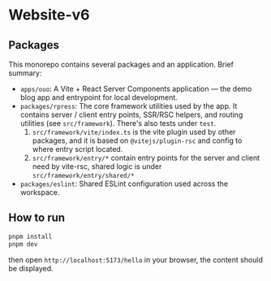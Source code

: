 # Website-v6

## Packages

This monorepo contains several packages and an application. Brief summary:

- ``apps/ouo``: A Vite + React Server Components application — the demo blog app and entrypoint for local development.
- ``packages/rpress``: The core framework utilities used by the app. It contains server / client entry points, SSR/RSC helpers, and routing utilities (see `src/framework`). There's also tests under `test`.
  1. ``src/framework/vite/index.ts`` is the vite plugin used by other packages, and it is based on `@vitejs/plugin-rsc` and config to where entry script located.
  2. ``src/framework/entry/*`` contain entry points for the server and client need by vite-rsc, shared logic is under ``src/framework/entry/shared/*``
- ``packages/eslint``: Shared ESLint configuration used across the workspace.

## How to run

```bash
pnpm install
pnpm dev
```

then open `http://localhost:5173/hello` in your browser, the content should be displayed.
